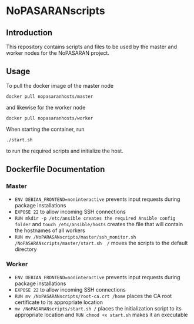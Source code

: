 # NoPASARANscripts

## Introduction

This repository contains scripts and files to be used by the master and worker nodes for the NoPASARAN project.

## Usage

To pull the docker image of the master node

`docker pull nopasaranhosts/master`

and likewise for the worker node

`docker pull nopasaranhosts/worker`


When starting the container, run

`./start.sh`

to run the required scripts and initialize the host.


## Dockerfile Documentation

### Master
- `ENV DEBIAN_FRONTEND=noninteractive` prevents input requests during package installations
- `EXPOSE 22` to allow incoming SSH connections
- `RUN mkdir -p /etc/ansible creates the required Ansible config folder` and `touch /etc/ansible/hosts` creates the file that will contain the hostnames of all workers
- `RUN mv /NoPARASANscripts/master/ssh_monitor.sh /NoPASARANscripts/master/start.sh  /` moves the scripts to the default directory

### Worker
- `ENV DEBIAN_FRONTEND=noninteractive` prevents input requests during package installations
- `EXPOSE 22` to allow incoming SSH connections
- `RUN mv /NoPASARANscripts/root-ca.crt /home` places the CA root certificate to its appropriate location
- `mv /NoPASARANscripts/start.sh /` places the initialization script to its appropriate location and `RUN chmod +x start.sh` makes it an executable
